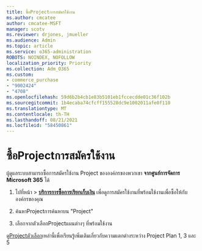 ```yaml
---
title: ซื้อProjectการสมัครใช้งาน
ms.author: cmcatee
author: cmcatee-MSFT
manager: scotv
ms.reviewer: drjones, jmueller
ms.audience: Admin
ms.topic: article
ms.service: o365-administration
ROBOTS: NOINDEX, NOFOLLOW
localization_priority: Priority
ms.collection: Adm_O365
ms.custom:
- commerce_purchase
- "9002424"
- "4708"
ms.openlocfilehash: 59d6b2b4cb1e83b5101eb1fccecdde01c36f102b
ms.sourcegitcommit: 1b4ecaba74cfcff155528dc9e1002011afe0f110
ms.translationtype: MT
ms.contentlocale: th-TH
ms.lasthandoff: 08/21/2021
ms.locfileid: "58450861"
---
```

# <a name="purchase-project-subscription"></a>ซื้อProjectการสมัครใช้งาน

ผู้ดูแลระบบสามารถซื้อการสมัครใช้งาน Project ขององค์กรของพวกเขา **จากศูนย์การจัดการ Microsoft 365** ได้

1. ไปที่หน้า  >  **[บริการการซื้อการเรียกเก็บเงิน](https://admin.microsoft.com/AdminPortal/Home?adminportal=1&msCV=%2BbOQtMNsz0ei8f5z.0.36#/catalog)** เพื่อดูการสมัครใช้งานที่พร้อมใช้งานเพื่อซื้อให้กับองค์กรของคุณ

2. ค้นหาProjectการค้นหาบน "Project"

3. เลือกจากตัวเลือกProjectแผนต่างๆ ที่พร้อมใช้งาน

ดู[Projectตัวเลือก](https://products.office.com/project/compare-microsoft-project-management-software?tab=1&OCID=AID2000748_SEM_5j2j5X4B&MarinID=5j2j5X4B|78821275986631|%2Bproject%20%2Bo365|bb|c||1261139959949905|kwd-78821311481635:loc-190&lnkd=Bing_O365SMB_App&msclkid=185eccc165db1d3da290924720afcaa4&ef_id=XoY8vgAAAUTu0Bj8:20200402200513:s)เหล่านี้เพื่อเรียนรู้เพิ่มเติมเกี่ยวกับความแตกต่างระหว่าง Project Plan 1, 3 และ 5

